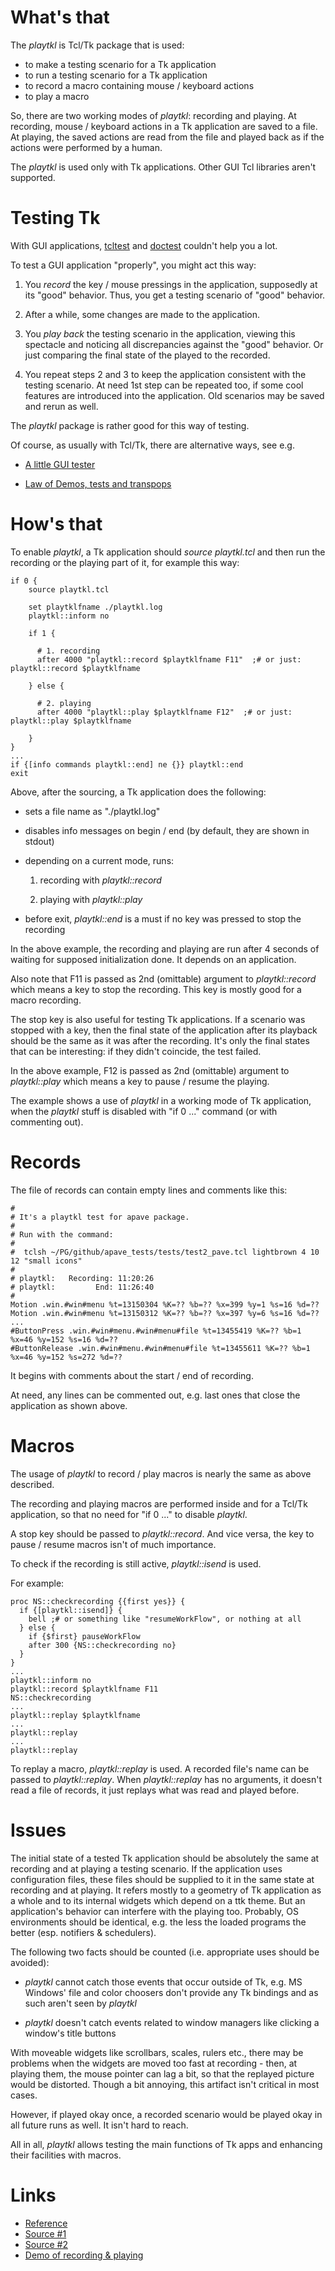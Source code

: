 # What's that

The *playtkl* is Tcl/Tk package that is used:

  * to make a testing scenario for a Tk application
  * to run a testing scenario for a Tk application
  * to record a macro containing mouse / keyboard actions
  * to play a macro

So, there are two working modes of *playtkl*: recording and playing. At recording, mouse / keyboard actions in a Tk application are saved to a file. At playing, the saved actions are read from the file and played back as if the actions were performed by a human.

The *playtkl* is used only with Tk applications. Other GUI Tcl libraries aren't supported.

# Testing Tk

With GUI applications, [tcltest](https://wiki.tcl-lang.org/page/tcltest) and [doctest](https://wiki.tcl-lang.org/page/doctest+for+Tcl) couldn't help you a lot.

To test a GUI application "properly", you might act this way:

   1. You *record* the key / mouse pressings in the application, supposedly at its "good" behavior. Thus, you get a testing scenario of "good" behavior.

   2. After a while, some changes are made to the application.

   3. You *play back* the testing scenario in the application, viewing this spectacle and noticing all discrepancies against the "good" behavior. Or just comparing the final state of the played to the recorded.

   4. You repeat steps 2 and 3 to keep the application consistent with the testing scenario. At need 1st step can be repeated too, if some cool features are introduced into the application. Old scenarios may be saved and rerun as well.

The *playtkl* package is rather good for this way of testing.

Of course, as usually with Tcl/Tk, there are alternative ways, see e.g.

   * [A little GUI tester](https://wiki.tcl-lang.org/page/A+little+GUI+tester)

   * [Law of Demos, tests and transpops](https://wiki.tcl-lang.org/page/Law+of+Demos%2C+tests+and+transpops)

# How's that

To enable *playtkl*, a Tk application should *source playtkl.tcl* and then run the recording or the playing part of it, for example this way:

    if 0 {
        source playtkl.tcl

        set playtklfname ./playtkl.log
        playtkl::inform no

        if 1 {

          # 1. recording
          after 4000 "playtkl::record $playtklfname F11"  ;# or just: playtkl::record $playtklfname

        } else {

          # 2. playing
          after 4000 "playtkl::play $playtklfname F12"  ;# or just: playtkl::play $playtklfname

        }
    }
    ...
    if {[info commands playtkl::end] ne {}} playtkl::end
    exit

Above, after the sourcing, a Tk application does the following:

  * sets a file name as "./playtkl.log"

  * disables info messages on begin / end (by default, they are shown in stdout)

  * depending on a current mode, runs:

    1. recording with *playtkl::record*

    2. playing with *playtkl::play*

  * before exit, *playtkl::end* is a must if no key was pressed to stop the recording

In the above example, the recording and playing are run after 4 seconds of waiting for supposed initialization done. It depends on an application.

Also note that F11 is passed as 2nd (omittable) argument to *playtkl::record* which means a key to stop the recording. This key is mostly good for a macro recording.

The stop key is also useful for testing Tk applications. If a scenario was stopped with a key, then the final state of the application after its playback should be the same as it was after the recording. It's only the final states that can be interesting: if they didn't coincide, the test failed.

In the above example, F12 is passed as 2nd (omittable) argument to *playtkl::play* which means a key to pause / resume the playing.

The example shows a use of *playtkl* in a working mode of Tk application, when the *playtkl* stuff is disabled with "if 0 ..." command (or with commenting out).

# Records

The file of records can contain empty lines and comments like this:

    #
    # It's a playtkl test for apave package.
    #
    # Run with the command:
    #
    #  tclsh ~/PG/github/apave_tests/tests/test2_pave.tcl lightbrown 4 10 12 "small icons"
    #
    # playtkl:   Recording: 11:20:26
    # playtkl:         End: 11:26:40
    #
    Motion .win.#win#menu %t=13150304 %K=?? %b=?? %x=399 %y=1 %s=16 %d=??
    Motion .win.#win#menu %t=13150312 %K=?? %b=?? %x=397 %y=6 %s=16 %d=??
    ...
    #ButtonPress .win.#win#menu.#win#menu#file %t=13455419 %K=?? %b=1 %x=46 %y=152 %s=16 %d=??
    #ButtonRelease .win.#win#menu.#win#menu#file %t=13455611 %K=?? %b=1 %x=46 %y=152 %s=272 %d=??

It begins with comments about the start / end of recording.

At need, any lines can be commented out, e.g. last ones that close the application as shown above.

# Macros

The usage of *playtkl* to record / play macros is nearly the same as above described.

The recording and playing macros are performed inside and for a Tcl/Tk application, so that no need for "if 0 ..." to disable *playtkl*.

A stop key should be passed to *playtkl::record*. And vice versa, the key to pause / resume macros isn't of much importance.

To check if the recording is still active, *playtkl::isend* is used.

For example:

    proc NS::checkrecording {{first yes}} {
      if {[playtkl::isend]} {
        bell ;# or something like "resumeWorkFlow", or nothing at all
      } else {
        if {$first} pauseWorkFlow
        after 300 {NS::checkrecording no}
      }
    }
    ...
    playtkl::inform no
    playtkl::record $playtklfname F11
    NS::checkrecording
    ...
    playtkl::replay $playtklfname
    ...
    playtkl::replay
    ...
    playtkl::replay

To replay a macro, *playtkl::replay* is used. A recorded file's name can be passed to *playtkl::replay*. When *playtkl::replay* has no arguments, it doesn't read a file of records, it just replays what was read and played before.

# Issues

The initial state of a tested Tk application should be absolutely the same at recording and at playing a testing scenario. If the application uses configuration files, these files should be supplied to it in the same state at recording and at playing. It refers mostly to a geometry of Tk application as a whole and to its internal widgets which depend on a ttk theme. But an application's behavior can interfere with the playing too. Probably, OS environments should be identical, e.g. the less the loaded programs the better (esp. notifiers & schedulers).

The following two facts should be counted (i.e. appropriate uses should be avoided):

   * *playtkl* cannot catch those events that occur outside of Tk, e.g. MS Windows' file and color choosers don't provide any Tk bindings and as such aren't seen by *playtkl*

   * *playtkl* doesn't catch events related to window managers like clicking a window's title buttons

With moveable widgets like scrollbars, scales, rulers etc., there may be problems when the widgets are moved too fast at recording - then, at playing them, the mouse pointer can lag a bit, so that the replayed picture would be distorted. Though a bit annoying, this artifact isn't critical in most cases.

However, if played okay once, a recorded scenario would be played okay in all future runs as well. It isn't hard to reach.

All in all, *playtkl* allows testing the main functions of Tk apps and enhancing their facilities with macros.

# Links

  * [Reference](https://aplsimple.github.io/en/tcl/playtkl/playtkl.html)
  * [Source #1](https://chiselapp.com/user/aplsimple/repository/playtkl/download)
  * [Source #2](https://github.com/aplsimple/playtkl)
  * [Demo of recording & playing](https://github.com/aplsimple/playtkl/releases/tag/demo-playtkl-1.0)
